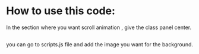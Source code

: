# How to use this code:
In the section where you want scroll animation , give the class panel center.

## 
you can go to scripts.js file and add the image you want for the background.
